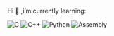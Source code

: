 Hi 👋 ,i’m currently learning:		

![C](https://img.shields.io/badge/C-A8B400?style=flat&logo=c&logoColor=ffffff)
![C++](https://img.shields.io/badge/C%2B%2B-00599C?style=flat&logo=c%2B%2B&logoColor=ffffff)
![Python](https://img.shields.io/badge/Python-3776AB?style=flat&logo=python&logoColor=ffffff)
![Assembly](https://img.shields.io/badge/Assembly-6E4C3A?style=flat&logo=assembly&logoColor=ffffff)
